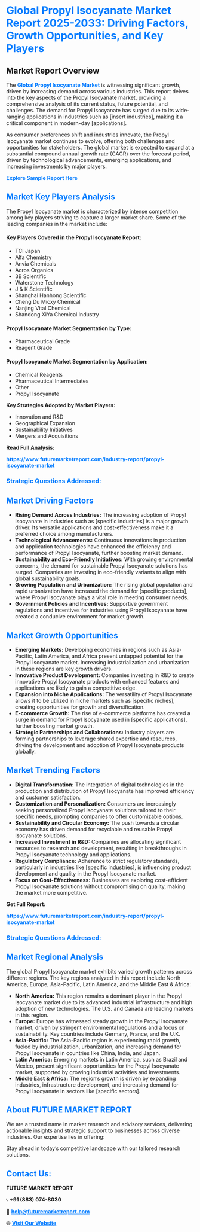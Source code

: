 <h1 style="color: #007BFF;">Global Propyl Isocyanate Market Report 2025-2033: Driving Factors, Growth Opportunities, and Key Players</h1>

<section id="overview">
<h2>Market Report Overview</h2>
<p>The <a href="https://www.futuremarketreport.com/industry-report/propyl-isocyanate-market" style="color: #007BFF; text-decoration: none;"><strong>Global Propyl Isocyanate Market</strong></a> is witnessing significant growth, driven by increasing demand across various industries. This report delves into the key aspects of the Propyl Isocyanate market, providing a comprehensive analysis of its current status, future potential, and challenges. The demand for Propyl Isocyanate has surged due to its wide-ranging applications in industries such as [insert industries], making it a critical component in modern-day [applications].</p>
<p>As consumer preferences shift and industries innovate, the Propyl Isocyanate market continues to evolve, offering both challenges and opportunities for stakeholders. The global market is expected to expand at a substantial compound annual growth rate (CAGR) over the forecast period, driven by technological advancements, emerging applications, and increasing investments by major players.</p>
</section>

<section id="overview">
<p><a href="https://www.futuremarketreport.com/request-sample/reportId=112356" style="color: #007BFF; text-decoration: none;"><strong>Explore Sample Report Here</strong></a></p>
</section>

<section id="key-players">
<h2 style="color: #007BFF;">Market Key Players Analysis</h2>
<p>The Propyl Isocyanate market is characterized by intense competition among key players striving to capture a larger market share. Some of the leading companies in the market include:</p>
<h4>Key Players Covered in the Propyl Isocyanate Report:</h4>
<ul><li>TCI Japan</li><li>Alfa Chemistry</li><li>Anvia Chemicals</li><li>Acros Organics</li><li>3B Scientific</li><li>Waterstone Technology</li><li>J &amp; K Scientific</li><li>Shanghai Hanhong Scientific</li><li>Cheng Du Micxy Chemical</li><li>Nanjing Vital Chemical</li><li>Shandong XiYa Chemical Industry</li></ul>
<h4>Propyl Isocyanate Market Segmentation by Type:</h4>
<ul><li>Pharmaceutical Grade</li><li>Reagent Grade</li></ul>

<h4>Propyl Isocyanate Market Segmentation by Application:</h4>
<ul><li>Chemical Reagents</li><li>Pharmaceutical Intermediates</li><li>Other</li><li>Propyl Isocyanate</li></ul>
<p><strong>Key Strategies Adopted by Market Players:</strong></p>
<ul>
<li>Innovation and R&D</li>
<li>Geographical Expansion</li>
<li>Sustainability Initiatives</li>
<li>Mergers and Acquisitions</li>
</ul>
</section>

<section>
<p><strong>Read Full Analysis: </strong></p><a href="https://www.futuremarketreport.com/industry-report/propyl-isocyanate-market" style="color: #007BFF; text-decoration: none;"><strong>https://www.futuremarketreport.com/industry-report/propyl-isocyanate-market</strong></a>
<h3 style="color: #007BFF;">Strategic Questions Addressed:</h3>
</section>

<section id="driving-factors">
<h2 style="color: #007BFF;">Market Driving Factors</h2>
<ul>
<li><strong>Rising Demand Across Industries:</strong> The increasing adoption of Propyl Isocyanate in industries such as [specific industries] is a major growth driver. Its versatile applications and cost-effectiveness make it a preferred choice among manufacturers.</li>
<li><strong>Technological Advancements:</strong> Continuous innovations in production and application technologies have enhanced the efficiency and performance of Propyl Isocyanate, further boosting market demand.</li>
<li><strong>Sustainability and Eco-Friendly Initiatives:</strong> With growing environmental concerns, the demand for sustainable Propyl Isocyanate solutions has surged. Companies are investing in eco-friendly variants to align with global sustainability goals.</li>
<li><strong>Growing Population and Urbanization:</strong> The rising global population and rapid urbanization have increased the demand for [specific products], where Propyl Isocyanate plays a vital role in meeting consumer needs.</li>
<li><strong>Government Policies and Incentives:</strong> Supportive government regulations and incentives for industries using Propyl Isocyanate have created a conducive environment for market growth.</li>
</ul>
</section>

<section id="growth-opportunities">
<h2 style="color: #007BFF;">Market Growth Opportunities</h2>
<ul>
<li><strong>Emerging Markets:</strong> Developing economies in regions such as Asia-Pacific, Latin America, and Africa present untapped potential for the Propyl Isocyanate market. Increasing industrialization and urbanization in these regions are key growth drivers.</li>
<li><strong>Innovative Product Development:</strong> Companies investing in R&D to create innovative Propyl Isocyanate products with enhanced features and applications are likely to gain a competitive edge.</li>
<li><strong>Expansion into Niche Applications:</strong> The versatility of Propyl Isocyanate allows it to be utilized in niche markets such as [specific niches], creating opportunities for growth and diversification.</li>
<li><strong>E-commerce Growth:</strong> The rise of e-commerce platforms has created a surge in demand for Propyl Isocyanate used in [specific applications], further boosting market growth.</li>
<li><strong>Strategic Partnerships and Collaborations:</strong> Industry players are forming partnerships to leverage shared expertise and resources, driving the development and adoption of Propyl Isocyanate products globally.</li>
</ul>
</section>

<section id="trending-factors">
<h2 style="color: #007BFF;">Market Trending Factors</h2>
<ul>
<li><strong>Digital Transformation:</strong> The integration of digital technologies in the production and distribution of Propyl Isocyanate has improved efficiency and customer satisfaction.</li>
<li><strong>Customization and Personalization:</strong> Consumers are increasingly seeking personalized Propyl Isocyanate solutions tailored to their specific needs, prompting companies to offer customizable options.</li>
<li><strong>Sustainability and Circular Economy:</strong> The push towards a circular economy has driven demand for recyclable and reusable Propyl Isocyanate solutions.</li>
<li><strong>Increased Investment in R&D:</strong> Companies are allocating significant resources to research and development, resulting in breakthroughs in Propyl Isocyanate technology and applications.</li>
<li><strong>Regulatory Compliance:</strong> Adherence to strict regulatory standards, particularly in industries like [specific industries], is influencing product development and quality in the Propyl Isocyanate market.</li>
<li><strong>Focus on Cost-Effectiveness:</strong> Businesses are exploring cost-efficient Propyl Isocyanate solutions without compromising on quality, making the market more competitive.</li>
</ul>
</section>

<section>
<p><strong>Get Full Report: </strong></p><a href="https://www.futuremarketreport.com/industry-report/propyl-isocyanate-market" style="color: #007BFF; text-decoration: none;"><strong>https://www.futuremarketreport.com/industry-report/propyl-isocyanate-market</strong></a>
<h3 style="color: #007BFF;">Strategic Questions Addressed:</h3>
</section>


<section id="regional-analysis">
<h2 style="color: #007BFF;">Market Regional Analysis</h2>
<p>The global Propyl Isocyanate market exhibits varied growth patterns across different regions. The key regions analyzed in this report include North America, Europe, Asia-Pacific, Latin America, and the Middle East & Africa:</p>
<ul>
<li><strong>North America:</strong> This region remains a dominant player in the Propyl Isocyanate market due to its advanced industrial infrastructure and high adoption of new technologies. The U.S. and Canada are leading markets in this region.</li>
<li><strong>Europe:</strong> Europe has witnessed steady growth in the Propyl Isocyanate market, driven by stringent environmental regulations and a focus on sustainability. Key countries include Germany, France, and the U.K.</li>
<li><strong>Asia-Pacific:</strong> The Asia-Pacific region is experiencing rapid growth, fueled by industrialization, urbanization, and increasing demand for Propyl Isocyanate in countries like China, India, and Japan.</li>
<li><strong>Latin America:</strong> Emerging markets in Latin America, such as Brazil and Mexico, present significant opportunities for the Propyl Isocyanate market, supported by growing industrial activities and investments.</li>
<li><strong>Middle East & Africa:</strong> The region’s growth is driven by expanding industries, infrastructure development, and increasing demand for Propyl Isocyanate in sectors like [specific sectors].</li>
</ul>
</section>

<footer>
<h2 style="color: #007BFF;">About FUTURE MARKET REPORT</h2>
<p>We are a trusted name in market research and advisory services, delivering actionable insights and strategic support to businesses across diverse industries. Our expertise lies in offering:</p>

<p>Stay ahead in today’s competitive landscape with our tailored research solutions.</p>

<h2 style="color: #007BFF;">Contact Us:</h2>
<p><strong>FUTURE MARKET REPORT</strong></p>
<p>📞 <strong>+91 (883) 074-8030</strong></p>
<p>📧 <strong><a href="mailto:help@futuremarketreport.com" style="color: #007BFF;">help@futuremarketreport.com</a></strong></p>
<p>🌐 <strong><a href="https://www.futuremarketreport.com/" style="color: #007BFF;">Visit Our Website</a></strong></p>
</footer>